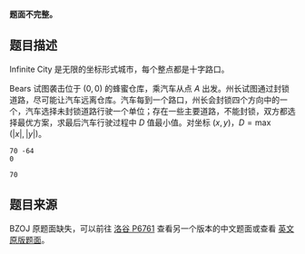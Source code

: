 **题面不完整。**

## 题目描述

Infinite City 是无限的坐标形式城市，每个整点都是十字路口。

Bears 试图袭击位于 $(0,0)$ 的蜂蜜仓库，乘汽车从点 $A$ 出发。州长试图通过封锁道路，尽可能让汽车远离仓库。汽车每到一个路口，州长会封锁四个方向中的一个，汽车选择未封锁道路行驶一个单位；存在一些主要道路，不能封锁，双方都选择最优方案，求最后汽车行驶过程中 $D$ 值最小值。对坐标 $(x,y)$，$D = \max(|x|,|y|)$。
<!--
----

洛谷题面：

给定 $N$ 条长度为 $1$ 的线段，定义他们为「标记线」。

现在在点 $(A,B)$ 处有一个强盗，他要前往 $(0,0)$，警察们可以任意选择一个点，关闭他四周的任意一条线段。比如选择点 $(0,0)$，线段 $(-1,1) \to (1,1)$，$(-1,1)\to (-1,-1)$，$(-1,-1) \to (1,-1)$，$(1,-1) \to (1,1)$ 其中之一将会被关闭，但是关闭的线段中不能有与标记线 **直接相连** 的线段。比如 $(0,0) \to (0,2)$ 与 $(0,1) \to (0,3)$ 是直接相连的，但是 $(-1,1) \to (1,1)$ 与 $(0,0) \to (0,3)$ 不是。

强盗可以到达关闭的线段上的点，但是不能通过关闭的线段离开。 求强盗离 $(0,0)$ 的最近的距离的最大值 $D$。

本题中的 $(a,b) \to (c,d)$ 代表一条从 $(a,b)$ 连向 $(c,d)$ 的线段。

## 输入格式

第一行两个整数 $A,B$ 代表强盗初始在 $(A,B)$。 第二行一个整数 $N$ 代表标记线数。 接下来 $N$ 行每行两个整数 $X_1,Y_1,X_2,Y_2$ 代表一条标记线 $(X_1,Y_1) \to (X_2,Y_2)$。

## 输出格式

一行一个整数代表强盗离 $(0,0)$ 的最近的距离的最大值 $D$。-->


```input1
70 -64
0
```

```output1
70
```
<!--
## 样例说明 1

样例说明 1 对于样例 $1$，如下图所示： ![](https://cdn.luogu.com.cn/upload/image_hosting/cqukdqmc.png) 选择的点为 $(0,0)$，关闭的线段为 $(1,1) \to (1,-1)$。 

## 数据规模与约定

对于 $100\%$ 的数据，$|A|,|B|,|X_1|,|Y_1|,|X_2|,|Y_2| \le 10^6$，$0 \le N \le 500$，保证每条标记线 $X_1=X_2$ 或者 $Y_1=Y_2$。-->


## 题目来源

BZOJ 原题面缺失，可以前往 [洛谷 P6761](https://www.luogu.com.cn/problem/P6761) 查看另一个版本的中文题面或查看 [英文原版题面](https://boi.cses.fi/files/boi2010_day1.pdf)。